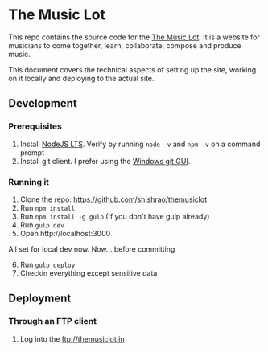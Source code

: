 # The Music Lot

This repo contains the source code for the [The Music Lot](http://themusiclot.in/). It is a website for musicians to come together, learn, collaborate, compose and produce music.

This document covers the technical aspects of setting up the site, working on it locally and deploying to the actual site.

## Development

### Prerequisites

1. Install [NodeJS LTS](https://nodejs.org/en/). Verify by running `node -v` and `npm -v` on a command prompt
2. Install git client. I prefer using the [Windows git GUI](https://desktop.github.com/). 

### Running it

1. Clone the repo: https://github.com/shishrao/themusiclot
2. Run `npm install`
3. Run `npm install -g gulp` (If you don't have gulp already)
4. Run `gulp dev`
5. Open http://localhost:3000

All set for local dev now. Now... before committing

6. Run `gulp deploy`
7. Checkin everything except sensitive data

## Deployment

### Through an FTP client

1. Log into the ftp://themusiclot.in